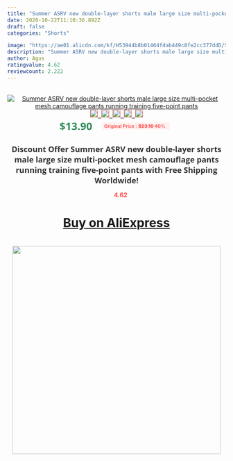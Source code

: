 ```yaml
---
title: "Summer ASRV new double-layer shorts male large size multi-pocket mesh camouflage pants running training five-point pants"
date: 2020-10-22T11:10:36.892Z
draft: false
categories: "Shorts"

image: "https://ae01.alicdn.com/kf/H53944b8b01464fdab449c8fe2cc377ddD/Summer-ASRV-new-double-layer-shorts-male-large-size-multi-pocket-mesh-camouflage-pants-running-training.jpg"
description: "Summer ASRV new double-layer shorts male large size multi-pocket mesh camouflage pants running training five-point pants"
author: Agus
ratingvalue: 4.62
reviewcount: 2.222
---
```

<br>
<div style="text-align: center;">
<a href="https://s.click.aliexpress.com/e/_ABiyF7" target="_blank" rel="nofollow noopener noreferrer"><img alt="Summer ASRV new double-layer shorts male large size multi-pocket mesh camouflage pants running training five-point pants" class="magnifier-image" src="https://ae01.alicdn.com/kf/H53944b8b01464fdab449c8fe2cc377ddD/Summer-ASRV-new-double-layer-shorts-male-large-size-multi-pocket-mesh-camouflage-pants-running-training.jpg_640x640.jpg">
<br>
<img style="border:1px solid salmon" src="https://ae01.alicdn.com/kf/H53944b8b01464fdab449c8fe2cc377ddD/Summer-ASRV-new-double-layer-shorts-male-large-size-multi-pocket-mesh-camouflage-pants-running-training.jpg_120x120.jpg">&nbsp;&nbsp;<img style="border:1px solid salmon" src="https://ae01.alicdn.com/kf/Hfbb6255062cc4de6a635859b7ec03a66i/Summer-ASRV-new-double-layer-shorts-male-large-size-multi-pocket-mesh-camouflage-pants-running-training.jpg_120x120.jpg">&nbsp;&nbsp;<img style="border:1px solid salmon" src="https://ae01.alicdn.com/kf/Ha620d896eda94510a5272faf72a6a4abN/Summer-ASRV-new-double-layer-shorts-male-large-size-multi-pocket-mesh-camouflage-pants-running-training.jpg_120x120.jpg">&nbsp;&nbsp;<img style="border:1px solid salmon" src="https://ae01.alicdn.com/kf/Hfe5ad802aeec4fbba3776aa816c8d881c/Summer-ASRV-new-double-layer-shorts-male-large-size-multi-pocket-mesh-camouflage-pants-running-training.jpg_120x120.jpg">&nbsp;&nbsp;<img style="border:1px solid salmon" src="https://ae01.alicdn.com/kf/H771d81c740e34d6fa6a9279dae6b7fca2/Summer-ASRV-new-double-layer-shorts-male-large-size-multi-pocket-mesh-camouflage-pants-running-training.jpg_120x120.jpg"></a></div><br0>
<div style="text-align: center;"><span style="background-color: white; border: 0px; box-sizing: border-box; color: seagreen; display: inline-block; font-family: &quot;open sans&quot; , &quot;arial&quot; , &quot;helvetica&quot; , sans-serif , &quot;heiti&quot;; font-size: 24px; font-stretch: inherit; font-weight: 700; line-height: inherit; margin: 0px 10px 0px 0px; padding: 0px; vertical-align: middle;">$13.90 </span>
<span style="background: rgb(255 , 241 , 241); border-radius: 3px; border: 0px; box-sizing: border-box; color: #ff4747; display: inline-block; font-family: inherit; font-size: 12px; font-stretch: inherit; font-style: inherit; font-variant: inherit; font-weight: 600; line-height: inherit; margin: 0px; padding: 2px 5px; transform: scale(0.9); vertical-align: middle;">Original Price : <b style="text-decoration: line-through;">$23.16 </b> 40%&nbsp;&nbsp;</span></div>
<h1 style="color: #333333; display: inline-block; font-family: &quot;open sans&quot; , &quot;arial&quot; , &quot;helvetica&quot; , sans-serif , &quot;heiti&quot;; font-size: 18px; font-stretch: inherit; font-weight: 700; text-align: center;">Discount Offer Summer ASRV new double-layer shorts male large size multi-pocket mesh camouflage pants running training five-point pants with Free Shipping Worldwide!</h1>
<div style="color: #ff4747; text-align: center;">
<img src="https://4.bp.blogspot.com/-M0ZcTcb-5uY/XleCXlxnR4I/AAAAAAAAAEc/OrjgMkXV1oMQFaCRZj5HQwOCBcu3w1FegCPcBGAYYCw/s1600/star.png" style="height: 15px;">&nbsp;<b>4.62</b></div>
<div class="button_cont" align="center"><a class="buynow_a" href="https://s.click.aliexpress.com/e/_ABiyF7" target="_blank" rel="nofollow noopener noreferrer"><H1>Buy on AliExpress</H1></a></div><br>
<div class="separator" style="clear: both; text-align: center;">
<img src="https://lh3.googleusercontent.com/-pTy5HemUv9M/XlePHvY0dAI/AAAAAAAAAE4/0nX5iRUoIWY8eMW9Dpxeirr157OZliDIgCLcBGAsYHQ/s1600/badge.gif" width="480">
</div>
